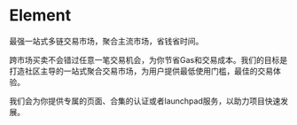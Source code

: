 # Element

最强一站式多链交易市场，聚合主流市场，省钱省时间。

跨市场买卖不会错过任意一笔交易机会，为你节省Gas和交易成本。我们的目标是打造社区主导的一站式聚合交易市场，为用户提供最低使用门槛，最佳的交易体验。

我们会为你提供专属的页面、合集的认证或者launchpad服务，以助力项目快速发展。
